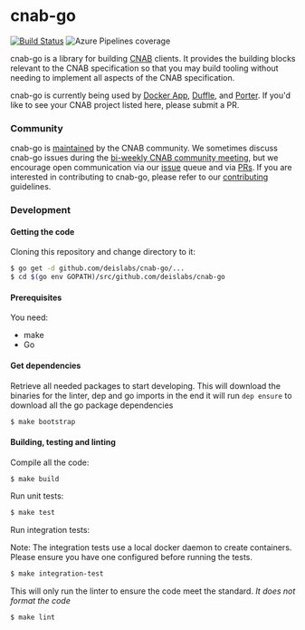 # cnab-go

[![Build Status](https://dev.azure.com/deislabs/cnab-go/_apis/build/status/cnab-go?branchName=master)](https://dev.azure.com/deislabs/cnab-go/_build/latest?definitionId=14&branchName=master) ![Azure Pipelines coverage](https://img.shields.io/azure-devops/coverage/deislabs/cnab-go/14?logo=Azure%20Pipelines&style=flat)

cnab-go is a library for building [CNAB](https://github.com/deislabs/cnab-spec) clients. It provides the building blocks relevant to the CNAB specification so that you may build tooling without needing to implement all aspects of the CNAB specification.

cnab-go is currently being used by [Docker App](https://github.com/docker/app), [Duffle](https://github.com/deislabs/duffle), and [Porter](https://github.com/deislabs/porter). If you'd like to see your CNAB project listed here, please submit a PR.

### Community

cnab-go is [maintained](GOVERNANCE.md) by the CNAB community. We sometimes discuss cnab-go issues during the [bi-weekly CNAB community  meeting](https://hackmd.io/s/SyGcBcwQ4), but we encourage open communication via our [issue](https://github.com/deislabs/cnab-go/issues) queue and via [PRs](https://github.com/deislabs/cnab-go/pulls). If you are interested in contributing to cnab-go, please refer to our [contributing](CONTRIBUTING.md) guidelines.

### Development

#### Getting the code

Cloning this repository and change directory to it:
```bash
$ go get -d github.com/deislabs/cnab-go/...
$ cd $(go env GOPATH)/src/github.com/deislabs/cnab-go
```

#### Prerequisites

You need:

* make
* Go

#### Get dependencies

Retrieve all needed packages to start developing.
This will download the binaries for the linter, dep and go imports in the end it will
run `dep ensure` to download all the go package dependencies

```bash
$ make bootstrap
```

#### Building, testing and linting

Compile all the code:

```bash
$ make build
```

Run unit tests:

```bash
$ make test
```

Run integration tests:

Note: The integration tests use a local docker daemon to create containers. Please ensure you have one configured before running the tests.

```bash
$ make integration-test
```

This will only run the linter to ensure the code meet the standard.
*It does not format the code*

```bash
$ make lint
```
